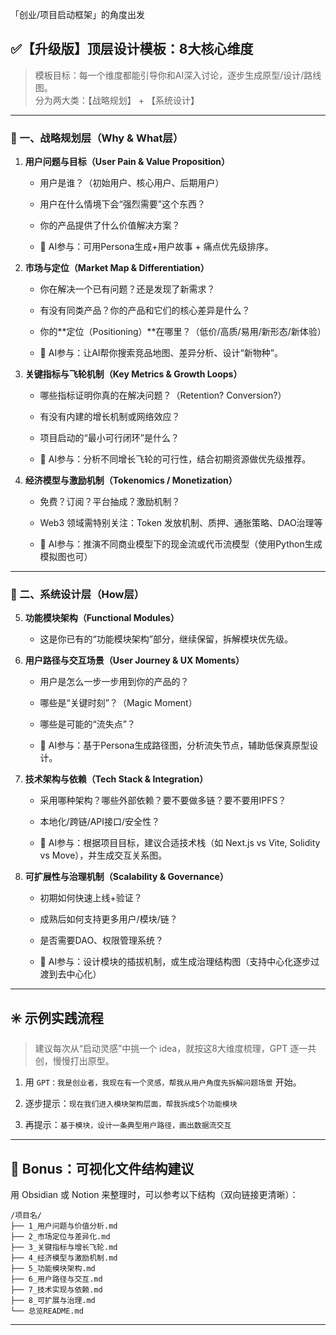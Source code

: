 「创业/项目启动框架」的角度出发
## ✅【升级版】顶层设计模板：8大核心维度

> 模板目标：每一个维度都能引导你和AI深入讨论，逐步生成原型/设计/路线图。  
> 分为两大类：【战略规划】 + 【系统设计】

---

### 🧠 一、战略规划层（Why & What层）

1. **用户问题与目标（User Pain & Value Proposition）**
    
    - 用户是谁？（初始用户、核心用户、后期用户）
        
    - 用户在什么情境下会“强烈需要”这个东西？
        
    - 你的产品提供了什么价值解决方案？
        
    - 🔧 AI参与：可用Persona生成+用户故事 + 痛点优先级排序。
        
2. **市场与定位（Market Map & Differentiation）**
    
    - 你在解决一个已有问题？还是发现了新需求？
        
    - 有没有同类产品？你的产品和它们的核心差异是什么？
        
    - 你的**定位（Positioning）**在哪里？（低价/高质/易用/新形态/新体验）
        
    - 🔧 AI参与：让AI帮你搜索竞品地图、差异分析、设计“新物种”。
        
3. **关键指标与飞轮机制（Key Metrics & Growth Loops）**
    
    - 哪些指标证明你真的在解决问题？（Retention? Conversion?）
        
    - 有没有内建的增长机制或网络效应？
        
    - 项目启动的“最小可行闭环”是什么？
        
    - 🔧 AI参与：分析不同增长飞轮的可行性，结合初期资源做优先级推荐。
        
4. **经济模型与激励机制（Tokenomics / Monetization）**
    
    - 免费？订阅？平台抽成？激励机制？
        
    - Web3 领域需特别关注：Token 发放机制、质押、通胀策略、DAO治理等
        
    - 🔧 AI参与：推演不同商业模型下的现金流或代币流模型（使用Python生成模拟图也可）
        

---

### 🧩 二、系统设计层（How层）

5. **功能模块架构（Functional Modules）**
    
    - 这是你已有的“功能模块架构”部分，继续保留，拆解模块优先级。
        
6. **用户路径与交互场景（User Journey & UX Moments）**
    
    - 用户是怎么一步一步用到你的产品的？
        
    - 哪些是“关键时刻”？（Magic Moment）
        
    - 哪些是可能的“流失点”？
        
    - 🔧 AI参与：基于Persona生成路径图，分析流失节点，辅助低保真原型设计。
        
7. **技术架构与依赖（Tech Stack & Integration）**
    
    - 采用哪种架构？哪些外部依赖？要不要做多链？要不要用IPFS？
        
    - 本地化/跨链/API接口/安全性？
        
    - 🔧 AI参与：根据项目目标，建议合适技术栈（如 Next.js vs Vite, Solidity vs Move），并生成交互关系图。
        
8. **可扩展性与治理机制（Scalability & Governance）**
    
    - 初期如何快速上线+验证？
        
    - 成熟后如何支持更多用户/模块/链？
        
    - 是否需要DAO、权限管理系统？
        
    - 🔧 AI参与：设计模块的插拔机制，或生成治理结构图（支持中心化逐步过渡到去中心化）
        

---

## ✳️ 示例实践流程

> 建议每次从“启动灵感”中挑一个 idea，就按这8大维度梳理，GPT 逐一共创，慢慢打出原型。

1. 用 `GPT：我是创业者，我现在有一个灵感，帮我从用户角度先拆解问题场景` 开始。
    
2. 逐步提示：`现在我们进入模块架构层面，帮我拆成5个功能模块`
    
3. 再提示：`基于模块，设计一条典型用户路径，画出数据流交互`
    

---

## 🚀 Bonus：可视化文件结构建议

用 Obsidian 或 Notion 来整理时，可以参考以下结构（双向链接更清晰）：

```
/项目名/
├── 1_用户问题与价值分析.md
├── 2_市场定位与差异化.md
├── 3_关键指标与增长飞轮.md
├── 4_经济模型与激励机制.md
├── 5_功能模块架构.md
├── 6_用户路径与交互.md
├── 7_技术实现与依赖.md
├── 8_可扩展与治理.md
└── 总览README.md
```

---

